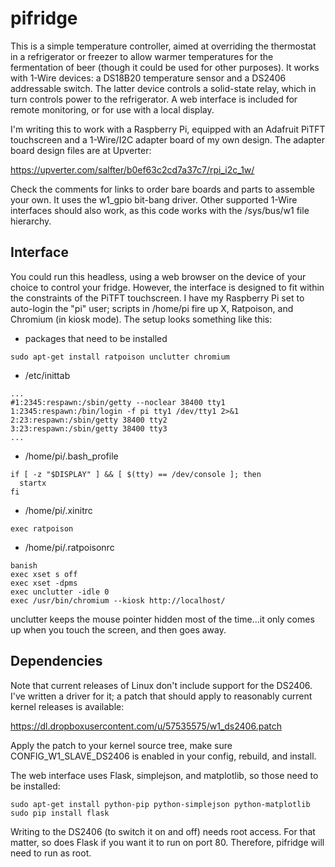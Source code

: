pifridge
========

This is a simple temperature controller, aimed at overriding the thermostat
in a refrigerator or freezer to allow warmer temperatures for the
fermentation of beer (though it could be used for other purposes).  It works
with 1-Wire devices: a DS18B20 temperature sensor and a DS2406 addressable
switch.  The latter device controls a solid-state relay, which in turn
controls power to the refrigerator.  A web interface is included for remote
monitoring, or for use with a local display.

I'm writing this to work with a Raspberry Pi, equipped with an Adafruit
PiTFT touchscreen and a 1-Wire/I2C adapter board of my own design.  The
adapter board design files are at Upverter:

https://upverter.com/salfter/b0ef63c2cd7a37c7/rpi_i2c_1w/

Check the comments for links to order bare boards and parts to assemble your
own.  It uses the w1_gpio bit-bang driver.  Other supported 1-Wire
interfaces should also work, as this code works with the /sys/bus/w1 file
hierarchy.

Interface
---------

You could run this headless, using a web browser on the device of your
choice to control your fridge.  However, the interface is designed to fit
within the constraints of the PiTFT touchscreen.  I have my Raspberry Pi set
to auto-login the "pi" user; scripts in /home/pi fire up X, Ratpoison, and
Chromium (in kiosk mode).  The setup looks something like this:

 * packages that need to be installed
```
sudo apt-get install ratpoison unclutter chromium
```

 * /etc/inittab 
```
...
#1:2345:respawn:/sbin/getty --noclear 38400 tty1
1:2345:respawn:/bin/login -f pi tty1 /dev/tty1 2>&1
2:23:respawn:/sbin/getty 38400 tty2
3:23:respawn:/sbin/getty 38400 tty3
...
```

 * /home/pi/.bash_profile
```
if [ -z "$DISPLAY" ] && [ $(tty) == /dev/console ]; then
  startx
fi
```

 * /home/pi/.xinitrc
```
exec ratpoison
```

 * /home/pi/.ratpoisonrc
```
banish
exec xset s off
exec xset -dpms
exec unclutter -idle 0
exec /usr/bin/chromium --kiosk http://localhost/
```

unclutter keeps the mouse pointer hidden most of the time...it only comes up
when you touch the screen, and then goes away.

Dependencies
------------

Note that current releases of Linux don't include support for the DS2406. 
I've written a driver for it; a patch that should apply to reasonably
current kernel releases is available:

https://dl.dropboxusercontent.com/u/57535575/w1_ds2406.patch

Apply the patch to your kernel source tree, make sure CONFIG_W1_SLAVE_DS2406
is enabled in your config, rebuild, and install.

The web interface uses Flask, simplejson, and matplotlib, so those need to
be installed:

```
sudo apt-get install python-pip python-simplejson python-matplotlib
sudo pip install flask 
```

Writing to the DS2406 (to switch it on and off) needs root access.  For that
matter, so does Flask if you want it to run on port 80.  Therefore, pifridge
will need to run as root.

